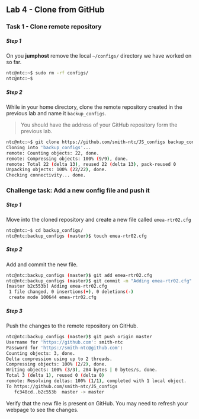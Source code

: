 ## Lab 4 - Clone from GitHub



### Task 1 - Clone remote repository


##### Step 1

On you **jumphost** remove the local `~/configs/` directory we have worked on so far.

```bash
ntc@ntc:~$ sudo rm -rf configs/
ntc@ntc:~$
```


##### Step 2

While in your home directory, clone the remote repository created in the previous lab and name it `backup_configs`.

> You should have the address of your GitHub repository form the previous lab.

```bash
ntc@ntc:~$ git clone https://github.com/smith-ntc/JS_configs backup_configs
Cloning into 'backup_configs'...
remote: Counting objects: 22, done.
remote: Compressing objects: 100% (9/9), done.
remote: Total 22 (delta 13), reused 22 (delta 13), pack-reused 0
Unpacking objects: 100% (22/22), done.
Checking connectivity... done.
```


### Challenge task: Add a new config file and push it

##### Step 1

Move into the cloned repository and create a new file called `emea-rtr02.cfg` 

```bash
ntc@ntc:~$ cd backup_configs/
ntc@ntc:backup_configs (master)$ touch emea-rtr02.cfg
```


##### Step 2

Add and commit the new file.

```bash
ntc@ntc:backup_configs (master)$ git add emea-rtr02.cfg
ntc@ntc:backup_configs (master)$ git commit -m "Adding emea-rtr02.cfg"
[master b2c553b] Adding emea-rtr02.cfg
 1 file changed, 0 insertions(+), 0 deletions(-)
 create mode 100644 emea-rtr02.cfg
```


##### Step 3

Push the changes to the remote repository on GitHub.

```bash
ntc@ntc:backup_configs (master)$ git push origin master
Username for 'https://github.com': smith-ntc
Password for 'https://smith-ntc@github.com':
Counting objects: 3, done.
Delta compression using up to 2 threads.
Compressing objects: 100% (2/2), done.
Writing objects: 100% (3/3), 284 bytes | 0 bytes/s, done.
Total 3 (delta 1), reused 0 (delta 0)
remote: Resolving deltas: 100% (1/1), completed with 1 local object.
To https://github.com/smith-ntc/JS_configs
   fc348cd..b2c553b  master -> master
```

Verify that the new file is present on GitHub.  You may need to refresh your webpage to see the changes.
